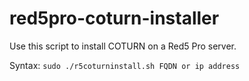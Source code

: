 # red5pro-coturn-installer
Use this script to install COTURN on a Red5 Pro server.

Syntax: `sudo ./r5coturninstall.sh FQDN or ip address`

